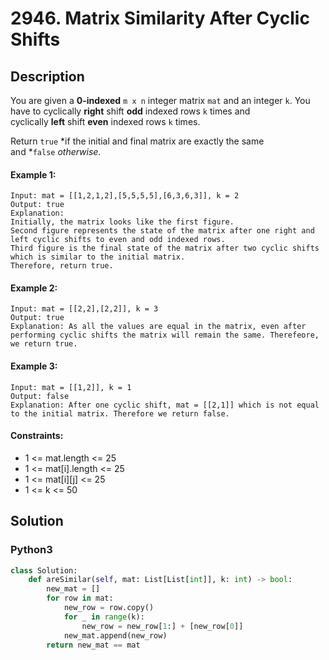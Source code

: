 # 2946. Matrix Similarity After Cyclic Shifts


## Description
You are given a **0-indexed** `m x n` integer matrix `mat` and an integer `k`. You have to cyclically **right** shift **odd** indexed rows `k` times and cyclically **left** shift **even** indexed rows `k` times.

Return `true` *if the initial and final matrix are exactly the same and *`false` *otherwise.*

#### Example 1:
```
Input: mat = [[1,2,1,2],[5,5,5,5],[6,3,6,3]], k = 2
Output: true
Explanation:
Initially, the matrix looks like the first figure. 
Second figure represents the state of the matrix after one right and left cyclic shifts to even and odd indexed rows.
Third figure is the final state of the matrix after two cyclic shifts which is similar to the initial matrix.
Therefore, return true.
```

#### Example 2:
```
Input: mat = [[2,2],[2,2]], k = 3
Output: true
Explanation: As all the values are equal in the matrix, even after performing cyclic shifts the matrix will remain the same. Therefeore, we return true.
```

#### Example 3:
```
Input: mat = [[1,2]], k = 1
Output: false
Explanation: After one cyclic shift, mat = [[2,1]] which is not equal to the initial matrix. Therefore we return false.
```

#### Constraints:
- 1 <= mat.length <= 25
- 1 <= mat[i].length <= 25
- 1 <= mat[i][j] <= 25
- 1 <= k <= 50


## Solution

### Python3
```python
class Solution:
    def areSimilar(self, mat: List[List[int]], k: int) -> bool:
        new_mat = []
        for row in mat:
            new_row = row.copy()
            for _ in range(k):
                new_row = new_row[1:] + [new_row[0]]
            new_mat.append(new_row)
        return new_mat == mat
```
